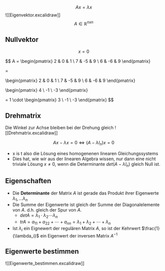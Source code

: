 $$
Ax = \lambda x
$$
![[Eigenvektor.excalidraw]]
$$
A \in \mathbb{R}^{n x n}
$$

## Nullvektor
$$
x=0
$$

$$
A =
\begin{pmatrix}
2 & 0 & 1 \\
7 & -5 & 9 \\
6 & -6 & 9
\end{pmatrix}

=

\begin{pmatrix}
2 & 0 & 1 \\
7 & -5 & 9 \\
6 & -6 & 9
\end{pmatrix}

\begin{pmatrix}
4 \\
-1 \\
-3
\end{pmatrix}

=
1
\cdot
\begin{pmatrix}
3 \\
-1 \\
-3
\end{pmatrix}
$$

## Drehmatrix
Die Winkel zur Achse bleiben bei der Drehung gleich
![[Drehmatrix.excalidraw]]

$$
Ax - \lambda x = 0
\Leftrightarrow
(A - \lambda l_n)x = 0
$$
- x is t also die Lösung eines homogenenen linearen Gleichungssystems
- Dies hat, wie wir aus der linearen Algebra wissen, nur dann eine nicht triviale Lösung $x \neq 0$, wenn die Determinante $det (A - \lambda l_n)$ gleich Null ist.

## Eigenschaften
- Die **Determinante** der Matrix $A$ ist gerade das Produkt ihrer Eigenwerte $\lambda_1, ... \lambda_n$
- Die Summe der Eigenwerte ist gleich der Summe der Diagonalelemente von $A$. d.h. gleich der Spur von $A$.
	- $det A = \lambda_1 \cdot \lambda_2 \cdots \lambda_n$
	- $tr A = a_{11} + a_{22} + \cdots + a_{nn} = \lambda_1 + \lambda_2 + \cdots + \lambda_n$
- Ist $\lambda_i$ ein Eignewert der regulären Matrix $A$, so ist der Kehrwert $\frac{1}{\lambda_i}$ ein Eigenwert der inversen Matrix $A^{-1}$


## Eigenwerte bestimmen
![[Eigenwerte_bestimmen.excalidraw]]